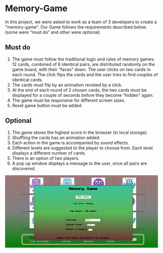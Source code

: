# Memory-Game

In this project, we were asked to work as a team of 3 developers to create a "memory-game".
Our Game follows the requirements described below. (some were “must do” and other were optional)

## Must do

1. The game must follow the traditional logic and rules of memory games: 12 cards, combined of 6 identical pairs, are distributed randomly on the game board, with their “faces” down. The user clicks on two cards in each round. The click flips the cards and the user tries to find couples of identical cards.
2. The cards must flip by an animation revoked by a click.
3. At the end of each round of 2 chosen cards, the two cards must be displayed for a couple of seconds before they become “hidden” again.
4. The game must be responsive for different screen sizes.
5. Reset game button must be added.

## Optional

1. The game stores the highest score in the browser (in local storage).
2. Shuffling the cards has an animation added.
3. Each action in the game is accompanied by sound effects.
4. Different levels are suggested to the player to choose from. Each level displays a different number of cards.
5. There is an option of two players.
6. A pop up window displays a message to the user, once all pairs are discovered.

![This is an image](./images/GameImg.png)
